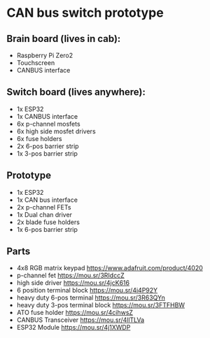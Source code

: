 # CAN bus switch prototype

## Brain board (lives in cab):
* Raspberry Pi Zero2
* Touchscreen
* CANBUS interface

## Switch board (lives anywhere):
* 1x ESP32
* 1x CANBUS interface
* 6x p-channel mosfets
* 6x high side mosfet drivers
* 6x fuse holders
* 2x 6-pos barrier strip
* 1x 3-pos barrier strip

## Prototype 
* 1x ESP32
* 1x CAN bus interface 
* 2x p-channel FETs 
* 1x Dual chan driver
* 2x blade fuse holders
* 1x 6-pos barrier strip 


## Parts
* 4x8 RGB matrix keypad https://www.adafruit.com/product/4020
* p-channel fet https://mou.sr/3RIdccZ
* high side driver https://mou.sr/4jcK616
* 6 position terminal block https://mou.sr/4i4P92Y
* heavy duty 6-pos terminal https://mou.sr/3R63QYn
* heavy duty 3-pos terminal block https://mou.sr/3FTFHBW
* ATO fuse holder https://mou.sr/4cihwsZ
* CANBUS Transceiver https://mou.sr/4llTLVa 
* ESP32 Module https://mou.sr/4j1XWDP
